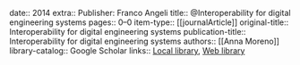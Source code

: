 date:: 2014
extra:: Publisher: Franco Angeli
title:: @Interoperability for digital engineering systems
pages:: 0–0
item-type:: [[journalArticle]]
original-title:: Interoperability for digital engineering systems
publication-title:: Interoperability for digital engineering systems
authors:: [[Anna Moreno]]
library-catalog:: Google Scholar
links:: [Local library](zotero://select/library/items/W9YY2H5J), [Web library](https://www.zotero.org/users/6520516/items/W9YY2H5J)
